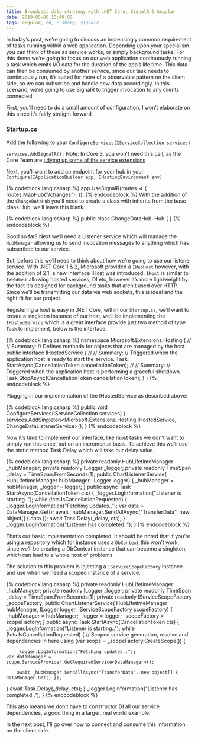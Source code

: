 ```yaml
---
title: Broadcast data strategy with .NET Core, SignalR & Angular
date: 2019-05-06 15:40:00
tags: angular, c#, c-sharp, signalr
---
```



In today’s post, we’re going to discuss an increasingly common requirement of tasks running within a web application. Depending upon your specialism you can think of these as service works, or simply background tasks. For this demo we’re going to focus on our web application continuously running a task which emits I/O data for the duration of the app’s life time. This data can then be consumed by another service, since our task needs to continuously run, it’s suited for more of a observable pattern on the client side, so we can subscribe and handle new data accordingly. In this scenario, we’re going to use SignalR to trigger invocation to any clients connected.

First, you’ll need to do a small amount of configuration, I won’t elaborate on this since it’s fairly straight forward
<escape><!-- more --></escape>

### Startup.cs 

Add the following to your `ConfigureServices(IServiceCollection services)`

`services.AddSignalR();`
Note: In Core 3, you won’t need this call, as the Core Team are [tidying up some of the service extensions](https://twitter.com/davidfowl/status/1123603857831890944)

Next, you’ll want to add an endpoint for your hub in your `Configure(IApplicationBuilder app, IHostingEnvironment env)`

{% codeblock lang:csharp %}
app.UseSignalR(routes =>
{
    routes.MapHub<ChangeDataHub>("/changes");
});
{% endcodeblock %}
With the addition of the `ChangeDataHub` you’ll need to create a class with inherits from the base class Hub, we’ll leave this blank.

{% codeblock lang:csharp %}
public class ChangeDataHub: Hub
{
}
{% endcodeblock %}

Good so far? Next we’ll need a Listener service which will manage the `HubManager` allowing us to send invocation messages to anything which has subscribed to our service.

But, before this we’ll need to think about how we’re going to use our listener service. With .NET Core 1 & 2, Microsoft provided a `IWebHost` however, with the addition of 2.1. a new interface IHost was introduced. `IHost` is similar to `IWebHost` allowing hosted services, DI etc, however it’s more lightweight by the fact it’s designed for background tasks that aren’t used over HTTP. Since we’ll be transmitting our data via web sockets, this is ideal and the right fit for our project.

Registering a host is easy in .NET Core, within our `Startup.cs`, we’ll want to create a singleton instance of our host, we’ll be implementing the `IHostedService` which is a great interface provide just two method of type `Task` to implement, below is the interface:

{% codeblock lang:csharp %}
namespace Microsoft.Extensions.Hosting
{
    //
    // Summary:
    //     Defines methods for objects that are managed by the host.
    public interface IHostedService
    {
        //
        // Summary:
        // Triggered when the application host is ready to start the service.
        Task StartAsync(CancellationToken cancellationToken);
        //
        // Summary:
        // Triggered when the application host is performing a graceful shutdown.
        Task StopAsync(CancellationToken cancellationToken);
    }
}
{% endcodeblock %}

Plugging in our implementation of the IHostedService as described above:

{% codeblock lang:csharp %}
public void ConfigureServices(IServiceCollection services)
{
      services.AddSingleton<Microsoft.Extensions.Hosting.IHostedService, ChangeDataListenerService>();
}
{% endcodeblock %}

Now it’s time to implement our interface, like most tasks we don’t want to simply run this once, but on an incremental basis. To achieve this we’ll use the static method Task.Delay which will take our delay value.

{% codeblock lang:csharp %}
private readonly HubLifetimeManager<ChangeDataHub> _hubManager;
private readonly ILogger<DefaultLogger> _logger;
private readonly TimeSpan _delay = TimeSpan.FromSeconds(1);
public ChartListenerService(
    HubLifetimeManager<ChangeDataHub> hubManager,
    ILogger<DefaultLogger> logger)
{
    _hubManager = hubManager;
    _logger = logger;
}
public async Task StartAsync(CancellationToken cts)
{
    _logger.LogInformation("Listener is starting..");
    while (!cts.IsCancellationRequested)
    {
        _logger.LogInformation("Fetching updates..");
        var data = DataManager.Get();
        await _hubManager.SendAllAsync("TransferData", new object[] { data });
        await Task.Delay(_delay, cts);
    }
    _logger.LogInformation("Listener has completed..");
}
{% endcodeblock %}

That’s our basic implementation completed. It should be noted that if you’re using a repository which for instance uses a `DbContext` this won’t work, since we’ll be creating a DbContext instance that can become a singleton, which can lead to a whole host of problems.

The solution to this problem is injecting a `IServiceScopeFactory` instance and use when we need a scoped instance of a service.

{% codeblock lang:csharp %}
private readonly HubLifetimeManager<ChangeDataHub> _hubManager;
private readonly ILogger<DefaultLogger> _logger;
private readonly TimeSpan _delay = TimeSpan.FromSeconds(1);
private readonly IServiceScopeFactory _scopeFactory;
public ChartListenerService(
    HubLifetimeManager<ChangeDataHub> hubManager,
    ILogger<DefaultLogger> logger,
  IServiceScopeFactory scopeFactory)
{
    _hubManager = hubManager;
    _logger = logger;
  _scopeFactory = scopeFactory;
}
public async Task StartAsync(CancellationToken cts)
{
    _logger.LogInformation("Listener is starting..");
    while (!cts.IsCancellationRequested)
    {
  // Scoped service generation, resolve and dependencies in here
    using (var scope = _scopeFactory.CreateScope())
    {
  
        _logger.LogInformation("Fetching updates..");
    var dataManager = scope.ServiceProvider.GetRequiredService<DataManager>();
    
        await _hubManager.SendAllAsync("TransferData", new object[] { dataManager.Get() });
  }
        await Task.Delay(_delay, cts);
    }
    _logger.LogInformation("Listener has completed..");
}
{% endcodeblock %}

This also means we don’t have to constructor DI all our service dependencies, a good thing in a larger, real world example.

In the next post, I’ll go over how to connect and consume this information on the client side.